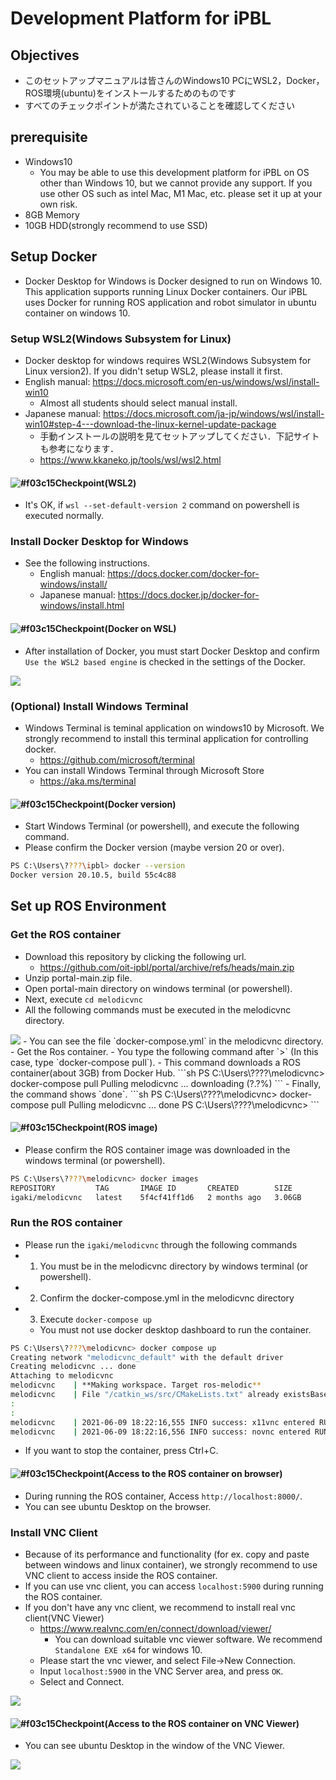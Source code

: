 # Development Platform for iPBL

## Objectives
- このセットアップマニュアルは皆さんのWindows10 PCにWSL2，Docker，ROS環境(ubuntu)をインストールするためのものです
- すべてのチェックポイントが満たされていることを確認してください

## prerequisite
- Windows10
  - You may be able to use this development platform for iPBL on OS other than Windows 10, but we cannot provide any support. If you use other OS such as intel Mac, M1 Mac, etc. please set it up at your own risk.
- 8GB Memory
- 10GB HDD(strongly recommend to use SSD)

## Setup Docker
- Docker Desktop for Windows is Docker designed to run on Windows 10. This application supports running Linux Docker containers. Our iPBL uses Docker for running ROS application and robot simulator in ubuntu container on windows 10.

### Setup WSL2(Windows Subsystem for Linux)
- Docker desktop for windows requires WSL2(Windows Subsystem for Linux version2). If you didn't setup WSL2, please install it first.
- English manual: https://docs.microsoft.com/en-us/windows/wsl/install-win10
  - Almost all students should select manual install.
- Japanese manual: https://docs.microsoft.com/ja-jp/windows/wsl/install-win10#step-4---download-the-linux-kernel-update-package
  - 手動インストールの説明を見てセットアップしてください．下記サイトも参考になります．
  - https://www.kkaneko.jp/tools/wsl/wsl2.html

#### ![#f03c15](https://via.placeholder.com/15/f03c15/000000?text=+)Checkpoint(WSL2)
- It's OK, if `wsl --set-default-version 2` command on powershell is executed normally.

### Install Docker Desktop for Windows
- See the following instructions.
  - English manual: https://docs.docker.com/docker-for-windows/install/
  - Japanese manual: https://docs.docker.jp/docker-for-windows/install.html

#### ![#f03c15](https://via.placeholder.com/15/f03c15/000000?text=+)Checkpoint(Docker on WSL)
- After installation of Docker, you must start Docker Desktop and confirm `Use the WSL2 based engine` is checked in the settings of the Docker.
<image src="../image/dockersetting.jpg">

### (Optional) Install Windows Terminal
- Windows Terminal is teminal application on windows10 by Microsoft. We strongly recommend to install this terminal application for controlling docker.
  - https://github.com/microsoft/terminal
- You can install Windows Terminal through Microsoft Store
  - https://aka.ms/terminal

#### ![#f03c15](https://via.placeholder.com/15/f03c15/000000?text=+)Checkpoint(Docker version)
- Start Windows Terminal (or powershell), and execute the following command.
- Please confirm the Docker version (maybe version 20 or over).
```sh
PS C:\Users\????\ipbl> docker --version
Docker version 20.10.5, build 55c4c88
```

## Set up ROS Environment
### Get the ROS container
- Download this repository by clicking the following url.
  - https://github.com/oit-ipbl/portal/archive/refs/heads/main.zip
- Unzip portal-main.zip file.
- Open portal-main directory on windows terminal (or powershell).
- Next, execute `cd melodicvnc`
 - All the following commands must be executed in the melodicvnc directory.
<image src="../image/powershell_melodicvnc.jpg">
- You can see the file `docker-compose.yml` in the melodicvnc directory.
- Get the Ros container.
  - You type the following command after `>` (In this case, type `docker-compose pull`).
- This command downloads a ROS container(about 3GB) from Docker Hub.
```sh
PS C:\Users\????\melodicvnc> docker-compose pull
Pulling melodicvnc ... downloading (?.?%)
```
- Finally, the command shows `done`.
```sh
PS C:\Users\????\melodicvnc> docker-compose pull
Pulling melodicvnc ... done
PS C:\Users\????\melodicvnc>
```

#### ![#f03c15](https://via.placeholder.com/15/f03c15/000000?text=+)Checkpoint(ROS image)
- Please confirm the ROS container image was downloaded in the windows terminal (or powershell).
```sh
PS C:\Users\????\melodicvnc> docker images
REPOSITORY         TAG       IMAGE ID       CREATED        SIZE
igaki/melodicvnc   latest    5f4cf41ff1d6   2 months ago   3.06GB
```

### Run the ROS container
- Please run the `igaki/melodicvnc` through the following commands
- 1) You must be in the melodicvnc directory by windows terminal (or powershell).
- 2) Confirm the docker-compose.yml in the melodicvnc directory
- 3) Execute `docker-compose up`
  - You must not use docker desktop dashboard to run the container.

```sh
PS C:\Users\????\melodicvnc> docker compose up
Creating network "melodicvnc_default" with the default driver
Creating melodicvnc ... done
Attaching to melodicvnc
melodicvnc    | **Making workspace. Target ros-melodic**
melodicvnc    | File "/catkin_ws/src/CMakeLists.txt" already existsBase path: /home/ubuntu/catkin_ws
:
:
melodicvnc    | 2021-06-09 18:22:16,555 INFO success: x11vnc entered RUNNING state, process has stayed up for > than 1 seconds (startsecs)
melodicvnc    | 2021-06-09 18:22:16,556 INFO success: novnc entered RUNNING state, process has stayed up for > than 1 seconds (startsecs)
```
- If you want to stop the container, press Ctrl+C.

#### ![#f03c15](https://via.placeholder.com/15/f03c15/000000?text=+)Checkpoint(Access to the ROS container on browser)
- During running the ROS container, Access `http://localhost:8000/`.
- You can see ubuntu Desktop on the browser.

### Install VNC Client
- Because of its performance and functionality (for ex. copy and paste between windows and linux container), we strongly recommend to use VNC client to access inside the ROS container.
- If you can use vnc client, you can access `localhost:5900` during running the ROS container.
- If you don't have any vnc client, we recommend to install real vnc client(VNC Viewer)
  - https://www.realvnc.com/en/connect/download/viewer/
    - You can download suitable vnc viewer software. We recommend `Standalone EXE x64` for windows 10.
  - Please start the vnc viewer, and select File->New Connection.
  - Input `localhost:5900` in the VNC Server area, and press `OK`.
  - Select and Connect.
<image src="../image/realvnc.jpg">

#### ![#f03c15](https://via.placeholder.com/15/f03c15/000000?text=+)Checkpoint(Access to the ROS container on VNC Viewer)
- You can see ubuntu Desktop in the window of the VNC Viewer.

<image src="../image/ubuntu_vnc.jpg">
